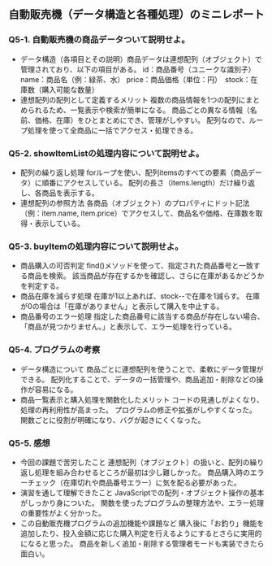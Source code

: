 ## 自動販売機（データ構造と各種処理）のミニレポート
### Q5-1. 自動販売機の商品データついて説明せよ。
* データ構造（各項目とその説明）商品データは連想配列（オブジェクト）で管理されており、以下の項目がある。
id：商品番号（ユニークな識別子）　name：商品名（例：緑茶、水）
price：商品価格（単位：円）　stock：在庫数（購入可能な数量）
* 連想配列の配列として定義するメリット
    複数の商品情報を1つの配列にまとめられるため、一覧表示や検索が簡単になる。
    商品ごとの異なる情報（名前、価格、在庫）をひとまとめにでき、管理がしやすい。
    配列なので、ループ処理を使って全商品に一括でアクセス・処理できる。
### Q5-2. showItemListの処理内容について説明せよ。
* 配列の繰り返し処理 forループを使い、配列itemsのすべての要素（商品データ）に順番にアクセスしている。
                    配列の長さ（items.length）だけ繰り返し、各商品を表示する。
* 連想配列の参照方法 各商品（オブジェクト）のプロパティにドット記法（例：item.name, item.price）でアクセスして、商品名や価格、在庫数を取得・表示している。
### Q5-3. buyItemの処理内容について説明せよ。
* 商品購入の可否判定 find()メソッドを使って、指定された商品番号と一致する商品を検索。
                    該当商品が存在するかを確認し、さらに在庫があるかどうかを判定する。
* 商品在庫を減らす処理 在庫が1以上あれば、stock--で在庫を1減らす。
                     在庫が0の場合は「在庫がありません」と表示して購入を中止する。
* 商品番号のエラー処理 指定した商品番号に該当する商品が存在しない場合、「商品が見つかりません。」と表示して、エラー処理を行っている。
### Q5-4. プログラムの考察
* データ構造について 商品ごとに連想配列を使うことで、柔軟にデータ管理ができる。
                    配列化することで、データの一括管理や、商品追加・削除などの操作が容易になる。
* 商品一覧表示と購入処理を関数化したメリット コードの見通しがよくなり、処理の再利用性が高まった。
                                         プログラムの修正や拡張がしやすくなった。
                                          関数ごとに役割が明確になり、バグが起きにくくなった。
### Q5-5. 感想
* 今回の課題で苦労したこと 連想配列（オブジェクト）の扱いと、配列の繰り返し処理を組み合わせるところが最初は少し難しかった。
                         商品購入時のエラーチェック（在庫切れや商品番号エラー）に気を配る必要があった。
* 演習を通して理解できたこと JavaScriptでの配列・オブジェクト操作の基本がしっかり身についた。
                           関数を使ったプログラムの整理方法や、エラー処理の重要性がよく分かった。
* この自動販売機プログラムの追加機能や課題など 購入後に「お釣り」機能を追加したり、投入金額に応じた購入判定を行えるようにするとさらに実用的になると思った。
                                           商品を新しく追加・削除する管理者モードも実装できたら面白い。
